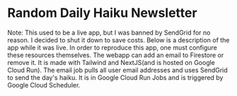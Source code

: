 # Random Daily Haiku Newsletter
Note: This used to be a live app, but I was banned by SendGrid for no reason. I decided to shut it down to save costs. Below is a description of the app while it was live. In order to reproduce this app, one must configure these resources themselves.
The webapp can add an email to Firestore or remove it. It is made with Tailwind and NextJS(and is hosted on Google Cloud Run). The email job pulls all user email addresses and uses SendGrid to send the day's haiku. It is in Google Cloud Run Jobs and is triggered by Google Cloud Scheduler.